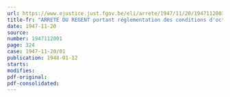 ```yaml
---
url: https://www.ejustice.just.fgov.be/eli/arrete/1947/11/20/1947112001/justel
title-fr: "ARRETE DU REGENT portant réglementation des conditions d'octroi des bourses d'études aux élèves qui fréquentent les cours des établissements d'enseignement supérieur"
date: 1947-11-20
source:
number: 1947112001
page: 324
case: 1947-11-20/01
publication: 1948-01-12
starts:
modifies:
pdf-original:
pdf-consolidated:
---
```


